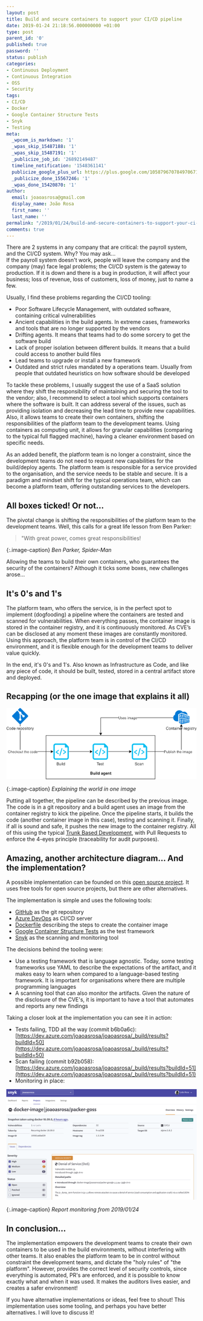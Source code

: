 ```yaml
---
layout: post
title: Build and secure containers to support your CI/CD pipeline
date: 2019-01-24 21:18:56.000000000 +01:00
type: post
parent_id: '0'
published: true
password: ''
status: publish
categories:
- Continuous Deployment
- Continuous Integration
- OSS
- Security
tags:
- CI/CD
- Docker
- Google Container Structure Tests
- Snyk
- Testing
meta:
  _wpcom_is_markdown: '1'
  _wpas_skip_15487188: '1'
  _wpas_skip_15487191: '1'
  _publicize_job_id: '26892149487'
  timeline_notification: '1548361141'
  publicize_google_plus_url: https://plus.google.com/105879670784970671735/posts/CYvb2rcQeNN
  _publicize_done_15567246: '1'
  _wpas_done_15420870: '1'
author:
  email: joaoasrosa@gmail.com
  display_name: João Rosa
  first_name: ''
  last_name: ''
permalink: "/2019/01/24/build-and-secure-containers-to-support-your-ci-cd-pipeline/"
comments: true
---
```

There are 2 systems in any company that are critical: the payroll system, and the CI/CD system. Why? You may ask...  
If the payroll system doesn't work, people will leave the company and the company (may) face legal problems; the CI/CD system is the gateway to production. If it is down and there is a bug in production, it will affect your business; loss of revenue, loss of customers, loss of money, just to name a few.

Usually, I find these problems regarding the CI/CD tooling:

*   Poor Software Lifecycle Management, with outdated software, containing critical vulnerabilities
*   Ancient capabilities in the build agents. In extreme cases, frameworks and tools that are no longer supported by the vendors
*   Drifting agents. It means that teams had to do some sorcery to get the software build
*   Lack of proper isolation between different builds. It means that a build could access to another build files
*   Lead teams to upgrade or install a new framework
*   Outdated and strict rules mandated by a operations team. Usually from people that outdated heuristics on how software should be developed

To tackle these problems, I usually suggest the use of a SaaS solution where they shift the responsibility of maintaining and securing the tool to the vendor; also, I recommend to select a tool which supports containers where the software is built. It can address several of the issues, such as providing isolation and decreasing the lead time to provide new capabilities. Also, it allows teams to create their own containers, shifting the responsibilities of the platform team to the development teams. Using containers as computing unit, it allows for granular capabilities (comparing to the typical full flagged machine), having a cleaner environment based on specific needs.

As an added benefit, the platform team is no longer a constraint, since the development teams do not need to request new capabilities for the build/deploy agents. The platform team is responsible for a service provided to the organisation, and the service needs to be stable and secure. It is a paradigm and mindset shift for the typical operations team, which can become a platform team, offering outstanding services to the developers.

All boxes ticked! Or not...
---------------------------

The pivotal change is shifting the responsibilities of the platform team to the development teams. Well, this calls for a great life lesson from Ben Parker:

> "With great power, comes great responsibilities!

{:.image-caption}
*Ben Parker, Spider-Man*

Allowing the teams to build their own containers, who guarantees the security of the containers? Although it ticks some boxes, new challenges arose...

It's 0's and 1's
----------------

The platform team, who offers the service, is in the perfect spot to implement (dogfooding) a pipeline where the containers are tested and scanned for vulnerabilities. When everything passes, the container image is stored in the container registry, and it is continuously monitored. As CVE’s can be disclosed at any moment these images are constantly monitored. Using this approach, the platform team is in control of the CI/CD environment, and it is flexible enough for the development teams to deliver value quickly.

In the end, it's 0's and 1's. Also known as Infrastructure as Code, and like any piece of code, it should be built, tested, stored in a central artifact store and deployed.

Recapping (or the one image that explains it all)
-------------------------------------------------

![](/images/assets/recapping.png)  

{:.image-caption}
*Explaining the world in one image*

Putting all together, the pipeline can be described by the previous image. The code is in a git repository and a build agent uses an image from the container registry to kick the pipeline. Once the pipeline starts, it builds the code (another container image in this case), testing and scanning it. Finally, if all is sound and safe, it pushes the new image to the container registry. All of this using the typical [Trunk Based Development](https://trunkbaseddevelopment.com/), with Pull Requests to enforce the 4-eyes principle (traceability for audit purposes).

Amazing, another architecture diagram... And the implementation?
----------------------------------------------------------------

A possible implementation can be founded on this [open source project](https://github.com/joaoasrosa/packer-goss-docker). It uses free tools for open source projects, but there are other alternatives.

The implementation is simple and uses the following tools:

*   [GitHub](https://github.com) as the git repository
*   [Azure DevOps](https://azure.microsoft.com/en-us/services/devops/) as CI/CD server
*   [Dockerfile](https://docs.docker.com/engine/reference/builder/) describing the steps to create the container image
*   [Google Container Structure Tests](https://github.com/GoogleContainerTools/container-structure-test) as the test framework
*   [Snyk](https://snyk.io/) as the scanning and monitoring tool

The decisions behind the tooling were:

*   Use a testing framework that is language agnostic. Today, some testing frameworks use YAML to describe the expectations of the artifact, and it makes easy to learn when compared to a language-based testing framework. It is important for organisations where there are multiple programming languages
*   A scanning tool that can also monitor the artifacts. Given the nature of the disclosure of the CVE's, it is important to have a tool that automates and reports any new findings

Taking a closer look at the implementation you can see it in action:

*   Tests failing, TDD all the way (commit b6b0a6c): [https://dev.azure.com/joaoasrosa/joaoasrosa/_build/results?buildId=50](https://dev.azure.com/joaoasrosa/joaoasrosa/_build/results?buildId=50)
*   Scan failing (commit b92b058): [https://dev.azure.com/joaoasrosa/joaoasrosa/_build/results?buildId=51](https://dev.azure.com/joaoasrosa/joaoasrosa/_build/results?buildId=51)
*   Monitoring in place:

![](/images/assets/image-1.png)  

{:.image-caption}
*Report monitoring from 2019/01/24*

In conclusion...
----------------

The implementation empowers the development teams to create their own containers to be used in the build environments, without interfering with other teams. It also enables the platform team to be in control without constraint the development teams, and dictate the "holy rules" of "the platform". However, provides the correct level of security controls, since everything is automated, PR's are enforced, and it is possible to know exactly what and when it was used. It makes the auditors lives easier, and creates a safer environment!

If you have alternative implementations or ideas, feel free to shout! This implementation uses some tooling, and perhaps you have better alternatives. I will love to discuss it!
